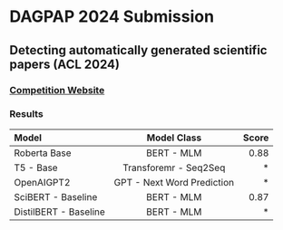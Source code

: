 # DAGPAP 2024 Submission
## Detecting automatically generated scientific papers (ACL 2024)
### [Competition Website](https://www.codabench.org/competitions/2431/)
### Results
Model | Model Class | Score
:--- | :---: | ---:
Roberta Base | BERT - MLM | 0.88
T5 - Base    | Transforemr - Seq2Seq | *
OpenAIGPT2   | GPT - Next Word Prediction| *
SciBERT - Baseline | BERT - MLM | 0.87
DistilBERT - Baseline | BERT - MLM | *
